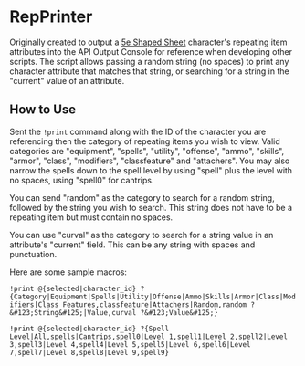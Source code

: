 # RepPrinter

Originally created to output a [5e Shaped Sheet](http://github.com/mlenser/roll20-character-sheets/tree/master/5eShaped) character's repeating item attributes into the API Output Console for reference when developing other scripts. The script allows passing a random string (no spaces) to print any character attribute that matches that string, or searching for a string in the "current" value of an attribute.

## How to Use

Sent the `!print` command along with the ID of the character you are referencing then the category of repeating items you wish to view. Valid categories are "equipment", "spells", "utility", "offense", "ammo", "skills", "armor", "class", "modifiers", "classfeature" and "attachers". You may also narrow the spells down to the spell level by using "spell" plus the level with no spaces, using "spell0" for cantrips.

You can send "random" as the category to search for a random string, followed by the string you wish to search. This string does not have to be a repeating item but must contain no spaces.

You can use "curval" as the category to search for a string value in an attribute's "current" field. This can be any string with spaces and punctuation.

Here are some sample macros:

`!print @{selected|character_id} ?{Category|Equipment|Spells|Utility|Offense|Ammo|Skills|Armor|Class|Modifiers|Class Features,classfeature|Attachers|Random,random ?&#123;String&#125;|Value,curval ?&#123;Value&#125;}`

`!print @{selected|character_id} ?{Spell Level|All,spells|Cantrips,spell0|Level 1,spell1|Level 2,spell2|Level 3,spell3|Level 4,spell4|Level 5,spell5|Level 6,spell6|Level 7,spell7|Level 8,spell8|Level 9,spell9}`
